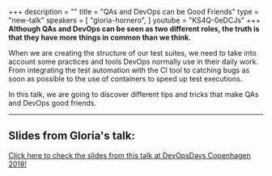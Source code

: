 +++
description = ""
title = "QAs and DevOps can be Good Friends"
type = "new-talk"
speakers = [
        "gloria-hornero",
]
youtube = "KS4Q-0eDCJs"
+++
**Although QAs and DevOps can be seen as two different roles, the truth is that they have more things in common than we think.**

When we are creating the structure of our test suites, we need to take into account some practices and tools DevOps normally use in their daily work. From integrating the test automation with the CI tool to catching bugs as soon as possible to the use of containers to speed up test executions.

In this talk, we are going to discover different tips and tricks that make QAs and DevOps good friends.

<hr>

<h2>Slides from Gloria's talk:</h2>

[Click here to check the slides from this talk at DevOpsDays Copenhagen 2018!](https://drive.google.com/open?id=14PwgXiFxj8wW8mrcWqVblZfe0wWZrBm4)